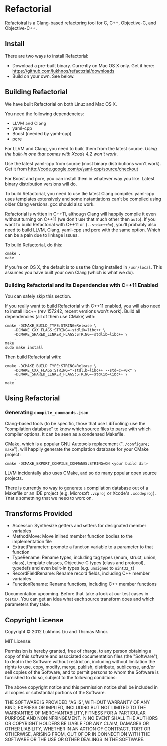 
# Refactorial

Refactoiral is a Clang-based refactoring tool for C, C++, Objective-C, and Objective-C++.

## Install

There are two ways to install Refactorial:

*   Download a pre-built binary. Currently on Mac OS X only. Get it here:
    https://github.com/lukhnos/refactorial/downloads
*   Build on your own. See below.

## Building Refactorial

We have built Refactorial on both Linux and Mac OS X.

You need the following dependencies:

*   LLVM and Clang
*   yaml-cpp
*   Boost (needed by yaml-cpp)
*   pcre

For LLVM and Clang, you need to build them from the latest source. *Using the
built-in one that comes with Xcode 4.2 won't work*.

Use the latest yaml-cpp from source (most binary distributions won't work).
Get it from http://code.google.com/p/yaml-cpp/source/checkout

For Boost and pcre, you can install them in whatever way you like. Latest
binary distribution versions will do.

To build Refactorial, you need to use the latest Clang compiler. yaml-cpp uses
templates extensively and some instantiations can't be compiled using older
Clang versions. gcc should also work.

Refactorial is written in C++11, although Clang will happily compile it
even without turning on C++11 (we don't use that much other then `auto`).
If you want to build Refactorial with C++11 on (`--std=c++0x`), you'll
probably also need to build LLVM, Clang, yaml-cpp and pcre with the same
option. Which can be a pain due to linkage issues.

To build Refactorial, do this:

    cmake .
    make

If you're on OS X, the default is to use the Clang installed in
`/usr/local`. This assumes you have built your own Clang (which is what we
do).

### Building Refactorial and Its Dependencies with C++11 Enabled

You can safely skip this section.

If you really want to build Refactorial with C++11 enabled, you will also need
to install libc++ (rev 157242, recent versions won't work). Build all
dependencies (all of them use CMake) with:

    cmake -DCMAKE_BUILD_TYPE:STRING=Release \
        -DCMAKE_CXX_FLAGS:STRING=-stdlib=libc++ \
        -DCMAKE_SHARED_LINKER_FLAGS:STRING=-stdlib=libc++ \
        .
    make
    sudo make install

Then build Refactorial with:

    cmake -DCMAKE_BUILD_TYPE:STRING=Release \
        -DCMAKE_CXX_FLAGS:STRING="-stdlib=libc++ --std=c++0x" \
        -DCMAKE_SHARED_LINKER_FLAGS:STRING=-stdlib=libc++ \
        .
    make


## Using Refactorial

### Generating `compile_commands.json`

Clang-based tools (to be specific, those that use LibTooling) use the
"compilation database" to know which source files to parse with which
compiler options. It can be seen as a condensed Makefile.

CMake, which is a popular GNU Autotools replacement ("`./configure; make`"),
will happily generate the compilation database for your CMake project:

    cmake -DCMAKE_EXPORT_COMPILE_COMMANDS:STRING=ON <your build dir>
    
LLVM incidentally also uses CMake, and so do many popular open source projects.

There is currently no way to generate a compilation database out of a
Makefile or an IDE project (e.g. Microsoft `.vcproj` or Xcode's `.xcodeproj`).
That's something that we need to work on.


## Transforms Provided

*   Accessor: Synthesize getters and setters for designated member variables
*   MethodMove: Move inlined member function bodies to the implementation file
*   ExtractParameter: promote a function variable to a parameter to that function
*   TypeRename: Rename types, including tag types (enum, struct, union, class), template classes, Objective-C types (class and protocol), typedefs and even bulit-in types (e.g. `unsigned` to `uint32_t`)
*   RecordFieldRename: Rename record fields, including C++ member variables
*   FunctionRename: Rename functions, including C++ member functions

Documentation upcoming. Before that, take a look at our test cases in
`tests/`. You can get an idea what each source transform does and which
parameters they take.


## Copyright License

Copyright © 2012 Lukhnos Liu and Thomas Minor.

MIT License:

Permission is hereby granted, free of charge, to any person obtaining a copy
of this software and associated documentation files (the "Software"), to deal
in the Software without restriction, including without limitation the rights
to use, copy, modify, merge, publish, distribute, sublicense, and/or sell
copies of the Software, and to permit persons to whom the Software is
furnished to do so, subject to the following conditions:

The above copyright notice and this permission notice shall be included in all
copies or substantial portions of the Software.

THE SOFTWARE IS PROVIDED "AS IS", WITHOUT WARRANTY OF ANY KIND, EXPRESS OR
IMPLIED, INCLUDING BUT NOT LIMITED TO THE WARRANTIES OF MERCHANTABILITY,
FITNESS FOR A PARTICULAR PURPOSE AND NONINFRINGEMENT. IN NO EVENT SHALL THE
AUTHORS OR COPYRIGHT HOLDERS BE LIABLE FOR ANY CLAIM, DAMAGES OR OTHER
LIABILITY, WHETHER IN AN ACTION OF CONTRACT, TORT OR OTHERWISE, ARISING FROM,
OUT OF OR IN CONNECTION WITH THE SOFTWARE OR THE USE OR OTHER DEALINGS IN THE
SOFTWARE.

